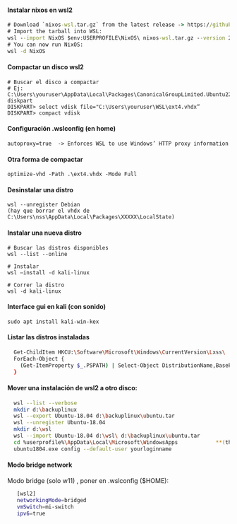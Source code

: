 #### Instalar nixos en wsl2

```cmd
# Download `nixos-wsl.tar.gz` from the latest release -> https://github.com/nix-community/NixOS-WSL/releases/latest
# Import the tarball into WSL:
wsl --import NixOS $env:USERPROFILE\NixOS\ nixos-wsl.tar.gz --version 2
# You can now run NixOS:
wsl -d NixOS
```

#### Compactar un disco wsl2

    # Buscar el disco a compactar
    # Ej: C:\Users\youruser\AppData\Local\Packages\CanonicalGroupLimited.Ubuntu22.04LTS_79rhkp1fndgsc\LocalState\ext4.vhdx
    diskpart
    DISKPART> select vdisk file="C:\Users\youruser\WSL\ext4.vhdx”
    DISKPART> compact vdisk

#### Configuración .wslconfig (en home)

    autoproxy=true  -> Enforces WSL to use Windows’ HTTP proxy information

#### Otra forma de compactar 

    optimize-vhd -Path .\ext4.vhdx -Mode Full

#### Desinstalar una distro

    wsl --unregister Debian
    (hay que borrar el vhdx de C:\Users\nss\AppData\Local\Packages\XXXXX\LocalState)
    
#### Instalar una nueva distro
    # Buscar las distros disponibles
    wsl --list --online

    # Instalar
    wsl —install -d kali-linux

    # Correr la distro
    wsl -d kali-linux
    
#### Interface gui en kali (con sonido)

    sudo apt install kali-win-kex

#### Listar las distros instaladas

 ```bash
   Get-ChildItem HKCU:\Software\Microsoft\Windows\CurrentVersion\Lxss\ |
   ForEach-Object {
     (Get-ItemProperty $_.PSPATH) | Select-Object DistributionName,BasePath
   }
 ```

#### Mover una instalación de wsl2 a otro disco:
 ```bash
   wsl --list --verbose
   mkdir d:\backuplinux
   wsl --export Ubuntu-18.04 d:\backuplinux\ubuntu.tar
   wsl --unregister Ubuntu-18.04
   mkdir d:\wsl
   wsl --import Ubuntu-18.04 d:\wsl\ d:\backuplinux\ubuntu.tar
   cd %userprofile%\AppData\Local\Microsoft\WindowsApps            **(this is not needed if in path)**
   ubuntu1804.exe config --default-user yourloginname
 ```

#### Modo bridge network
Modo bridge (solo w11) , poner en .wslconfig ($HOME):
```bash
   [wsl2]
   networkingMode=bridged
   vmSwitch=mi-switch
   ipv6=true
```

